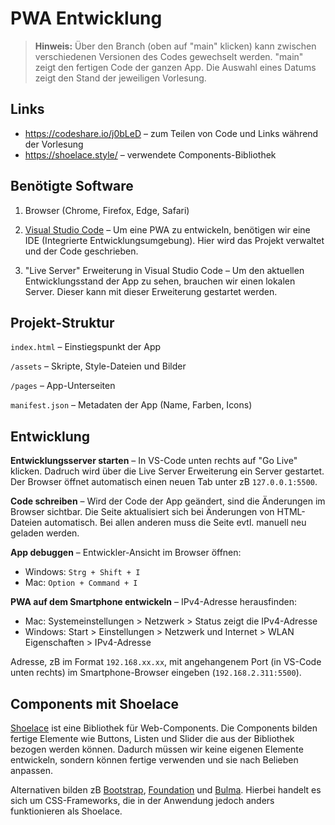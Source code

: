 # PWA Entwicklung

> **Hinweis:** Über den Branch (oben auf "main" klicken) kann zwischen verschiedenen Versionen des Codes gewechselt werden. "main" zeigt den fertigen Code der ganzen App. Die Auswahl eines Datums zeigt den Stand der jeweiligen Vorlesung.

## Links

- https://codeshare.io/j0bLeD – zum Teilen von Code und Links während der Vorlesung
- https://shoelace.style/ – verwendete Components-Bibliothek

## Benötigte Software

1. Browser (Chrome, Firefox, Edge, Safari)

2. [Visual Studio Code](https://code.visualstudio.com/) – Um eine PWA zu entwickeln, benötigen wir eine IDE (Integrierte Entwicklungsumgebung). Hier wird das Projekt verwaltet und der Code geschrieben.

3. "Live Server" Erweiterung in Visual Studio Code – Um den aktuellen Entwicklungsstand der App zu sehen, brauchen wir einen lokalen Server. Dieser kann mit dieser Erweiterung gestartet werden.

## Projekt-Struktur

`index.html` – Einstiegspunkt der App

`/assets` – Skripte, Style-Dateien und Bilder

`/pages` – App-Unterseiten

`manifest.json` – Metadaten der App (Name, Farben, Icons)

## Entwicklung

**Entwicklungsserver starten** – In VS-Code unten rechts auf "Go Live" klicken. Dadruch wird über die Live Server Erweiterung ein Server gestartet. Der Browser öffnet automatisch einen neuen Tab unter zB `127.0.0.1:5500`.

**Code schreiben** – Wird der Code der App geändert, sind die Änderungen im Browser sichtbar. Die Seite aktualisiert sich bei Änderungen von HTML-Dateien automatisch. Bei allen anderen muss die Seite evtl. manuell neu geladen werden.

**App debuggen** – Entwickler-Ansicht im Browser öffnen:

- Windows: `Strg + Shift + I`
- Mac: `Option + Command + I`

**PWA auf dem Smartphone entwickeln** – IPv4-Adresse herausfinden:

- Mac: Systemeinstellungen > Netzwerk > Status zeigt die IPv4-Adresse
- Windows: Start > Einstellungen > Netzwerk und Internet > WLAN Eigenschaften > IPv4-Adresse

Adresse, zB im Format `192.168.xx.xx`, mit angehangenem Port (in VS-Code unten rechts) im Smartphone-Browser eingeben (`192.168.2.311:5500`).

## Components mit Shoelace

[Shoelace](https://shoelace.style/) ist eine Bibliothek für Web-Components. Die Components bilden fertige Elemente wie Buttons, Listen und Slider die aus der Bibliothek bezogen werden können. Dadurch müssen wir keine eigenen Elemente entwickeln, sondern können fertige verwenden und sie nach Belieben anpassen.

Alternativen bilden zB [Bootstrap](https://shoelace.style/), [Foundation](https://get.foundation/) und [Bulma](https://bulma.io/). Hierbei handelt es sich um CSS-Frameworks, die in der Anwendung jedoch anders funktionieren als Shoelace.
